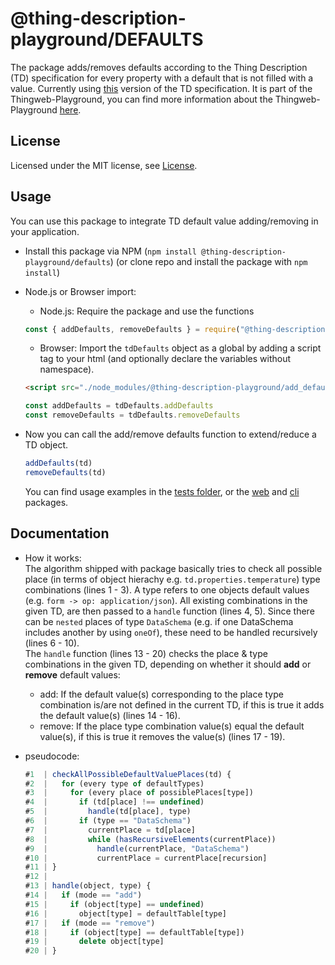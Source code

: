 # @thing-description-playground/**DEFAULTS**

The package adds/removes defaults according to the Thing Description (TD) specification for every property with a default that is not filled with a value.
Currently using [this](https://www.w3.org/TR/2020/REC-wot-thing-description-20200409/) version of the TD specification.
It is part of the Thingweb-Playground, you can find more information about the Thingweb-Playground [here](https://github.com/thingweb/thingweb-playground).

## License

Licensed under the MIT license, see [License](../../LICENSE.md).

## Usage

You can use this package to integrate TD default value adding/removing in your application.

* Install this package via NPM (`npm install @thing-description-playground/defaults`) (or clone repo and install the package with `npm install`)
* Node.js or Browser import:
  * Node.js: Require the package and use the functions

  ```javascript
  const { addDefaults, removeDefaults } = require("@thing-description-playground/defaults")
  ```

  * Browser: Import the `tdDefaults` object as a global by adding a script tag to your html (and optionally declare the variables without namespace).

  ```html
  <script src="./node_modules/@thing-description-playground/add_defaults/dist/web-bundle.min.js"></script>
  ```

  ```javascript
  const addDefaults = tdDefaults.addDefaults
  const removeDefaults = tdDefaults.removeDefaults
  ```

* Now you can call the add/remove defaults function to extend/reduce a TD object.

  ```javascript
  addDefaults(td)
  removeDefaults(td)
  ```

  You can find usage examples in the [tests folder](./tests/), or the [web] and [cli] packages.

## Documentation

* How it works:  
  The algorithm shipped with package basically tries to check all possible place (in terms of object hierachy e.g. `td.properties.temperature`) type combinations (lines 1 - 3). A type refers to one objects default values (e.g. `form -> op: application/json`). All existing combinations in the given TD, are then passed to a `handle` function (lines 4, 5). Since there can be `nested` places of type `DataSchema` (e.g. if one DataSchema includes another by using `oneOf`), these need to be handled recursively (lines 6 - 10).  
  The `handle` function (lines 13 - 20) checks the place & type combinations in the given TD, depending on whether it should **add** or **remove** default values:
  * add: If the default value(s) corresponding to the place type combination is/are not defined in the current TD, if this is true it adds the default value(s) (lines 14 - 16).  
  * remove: If the place type combination value(s) equal the default value(s), if this is true it removes the value(s) (lines 17 - 19).  

* pseudocode:

  ```js
  #1  | checkAllPossibleDefaultValuePlaces(td) {
  #2  |   for (every type of defaultTypes)
  #3  |     for (every place of possiblePlaces[type])
  #4  |       if (td[place] !== undefined)
  #5  |         handle(td[place], type)
  #6  |       if (type == "DataSchema")
  #7  |         currentPlace = td[place]
  #8  |         while (hasRecursiveElements(currentPlace))
  #9  |           handle(currentPlace, "DataSchema")
  #10 |           currentPlace = currentPlace[recursion]
  #11 | }
  #12 |
  #13 | handle(object, type) {
  #14 |   if (mode == "add")
  #15 |     if (object[type] == undefined)
  #16 |       object[type] = defaultTable[type]
  #17 |   if (mode == "remove")
  #18 |     if (object[type] == defaultTable[type])
  #19 |       delete object[type]
  #20 | }
  ```

[web]: https://github.com/thingweb/thingweb-playground/tree/master/packages/web
[cli]: https://github.com/thingweb/thingweb-playground/tree/master/packages/cli
